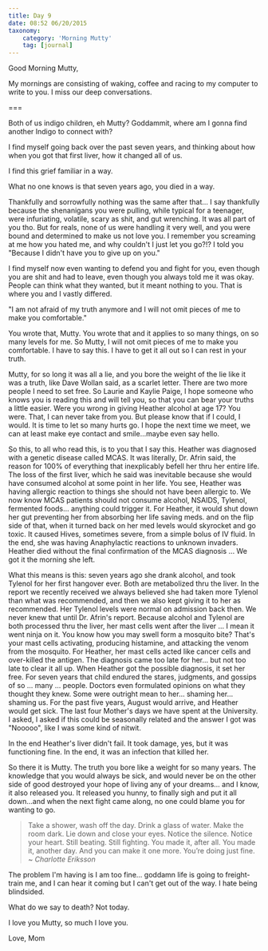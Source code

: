 ```yaml
---
title: Day 9
date: 08:52 06/20/2015 
taxonomy:
    category: 'Morning Mutty'
    tag: [journal]
---
```


Good Morning Mutty,

My mornings are consisting of waking, coffee and racing to my computer to write to you. I miss our deep conversations.

===

Both of us indigo children, eh Mutty? Goddammit, where am I gonna find another Indigo to connect with?

I find myself going back over the past seven years, and thinking about how when you got that first liver, how it changed all of us.

I find this grief familiar in a way.

What no one knows is that seven years ago, you died in a way.

Thankfully and sorrowfully nothing was the same after that... I say thankfully because the shenanigans you were pulling, while typical for a teenager, were infuriating, volatile, scary as shit, and gut wrenching. It was all part of you tho. But for reals, none of us were handling it very well, and you were bound and determined to make us not love you. I remember you screaming at me how you hated me, and why couldn't I just let you go?!? I told you "Because I didn't have you to give up on you."

I find myself now even wanting to defend you and fight for you, even though you are shit and had to leave, even though you always told me it was okay. People can think what they wanted, but it meant nothing to you. That is where you and I vastly differed.

"I am not afraid of my truth anymore and I will not omit pieces of me to make you comfortable."

You wrote that, Mutty. You wrote that and it applies to so many things, on so many levels for me. So Mutty, I will not omit pieces of me to make you comfortable. I have to say this. I have to get it all out so I can rest in your truth.

Mutty, for so long it was all a lie, and you bore the weight of the lie like it was a truth, like Dave Wollan said, as a scarlet letter. There are two more people I need to set free. So Laurie and Kaylie Paige, I hope someone who knows you is reading this and will tell you, so that you can bear your truths a little easier. Were you wrong in giving Heather alcohol at age 17? You were. That, I can never take from you. But please know that if I could, I would. It is time to let so many hurts go. I hope the next time we meet, we can at least make eye contact and smile...maybe even say hello.

So this, to all who read this, is to you that I say this. Heather was diagnosed with a genetic disease called MCAS. It was literally, Dr. Afrin said, the reason for 100% of everything that inexplicably befell her thru her entire life. The loss of the first liver, which he said was inevitable because she would have consumed alcohol at some point in her life. You see, Heather was having allergic reaction to things she should not have been allergic to. We now know MCAS patients should not consume alcohol, NSAIDS, Tylenol, fermented foods... anything could trigger it. For Heather, it would shut down her gut preventing her from absorbing her life saving meds. and on the flip side of that, when it turned back on her med levels would skyrocket and go toxic. It caused Hives, sometimes severe, from a simple bolus of IV fluid. In the end, she was having Anaphylactic reactions to unknown invaders. Heather died without the final confirmation of the MCAS diagnosis ... We got it the morning she left.

What this means is this: seven years ago she drank alcohol, and took Tylenol for her first hangover ever. Both are metabolized thru the liver. In the report we recently received we always believed she had taken more Tylenol than what was recommended, and then we also kept giving it to her as recommended. Her Tylenol levels were normal on admission back then. We never knew that until Dr. Afrin's report. Because alcohol and Tylenol are both processed thru the liver, her mast cells went after the liver ... I mean it went ninja on it. You know how you may swell form a mosquito bite? That's your mast cells activating, producing histamine, and attacking the venom from the mosquito. For Heather, her mast cells acted like cancer cells and over-killed the antigen. The diagnosis came too late for her... but not too late to clear it all up. When Heather got the possible diagnosis, it set her free. For seven years that child endured the stares, judgments, and gossips of so ... many ... people. Doctors even formulated opinions on what they thought they knew. Some were outright mean to her... shaming her... shaming us. For the past five years, August would arrive, and Heather would get sick. The last four Mother's days we have spent at the University. I asked, I asked if this could be seasonally related and the answer I got was "Nooooo", like I was some kind of nitwit.

In the end Heather's liver didn't fail. It took damage, yes, but it was functioning fine. In the end, it was an infection that killed her.

So there it is Mutty. The truth you bore like a weight for so many years. The knowledge that you would always be sick, and would never be on the other side of good destroyed your hope of living any of your dreams... and I know, it also released you. It released you hunny, to finally sigh and put it all down...and when the next fight came along, no one could blame you for wanting to go.


>Take a shower, wash off the day. Drink a glass of water. Make the room dark. Lie down and close your eyes.
Notice the silence. Notice your heart. Still beating. Still fighting. You made it, after all. You made it, another day. And you can make it one more. 
You’re doing just fine. 
> ~<cite> Charlotte Eriksson</cite>


The problem I'm having is I am too fine... goddamn life is going to freight-train me, and I can hear it coming but I can't get out of the way. I hate being blindsided.


What do we say to death? Not today.

I love you Mutty, so much I love you.

Love, Mom

